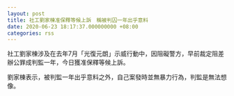 ```yaml
---
layout: post
title: 社工劉家棟准保釋等候上訴　稱被判囚一年出乎意料
date: 2020-06-23 18:17:37.000000000 +08:00
categories: rss
---
```


社工劉家棟涉及在去年7月「光復元朗」示威行動中，因阻礙警方，早前裁定阻差辦公罪成判監一年，今日獲准保釋等候上訴。

劉家棟表示，被判監一年出乎意料之外，自己案發時並無暴力行為，判監是無法想像。
